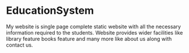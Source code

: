 # EducationSystem
My website is single page complete static website with all the necessary information required to the students. Website provides wider facilities like library feature books feature and many more like about us along with contact us. 
